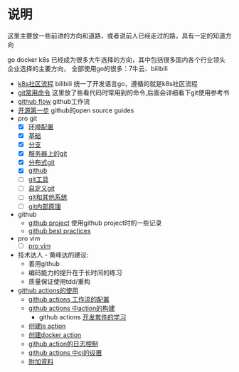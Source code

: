# 说明

这里主要放一些前进的方向和道路，或者说前人已经走过的路，具有一定的知道方向

go docker k8s 已经成为很多大牛选择的方向，其中包括很多国内各个行业领头企业选择的主要方向，
全部使用go的很多：7牛云、bilibili

- [k8s社区流程](/todo/k8s.md) bilibili 统一了开发语言go，遵循的就是k8s社区流程
- [git常用命令](/todo/git.md) 这里放了些看代码时常用到的命令,后面会详细看下git使用参考书
- [github flow](/todo/github-flow.md) github工作流
- [开源第一步](/todo/opensource.md) github的open source guides
- pro git
    - [x] [环境配置](/todo/ProGit/start.md)
    - [x] [基础](/todo/ProGit/basic.md)
    - [x] [分支](/todo/ProGit/branch.md)
    - [x] [服务器上的git](/todo/ProGit/server.md)
    - [x] [分布式git](/todo/ProGit/distributed.md)
    - [x] [github](/todo/ProGit/github.md)
    - [ ] [git工具](/todo/ProGit/tools.md)
    - [ ] [自定义git](/todo/ProGit/diy.md)
    - [ ] [git和其他系统](/todo/ProGit/other-system.md)
    - [ ] [git内部原理](/todo/ProGit/inside.md)
- github
    - [github project](/todo/github-project.md) 使用github project时的一些记录
    - [github best practices](/todo/github-best-practices.md)
- pro vim
    - [ ] [pro vim](/todo/ProVim/hello.md)
- 技术达人 - 黄峰达的建议:
    - 善用github
    - 编码能力的提升在于长时间的练习
    - 质量保证使用tdd/重构
- [github actions的使用](/todo/github-actions/README.md)
    - [github actions 工作流的配置](/todo/github-actions/workflows-configure.md)
    - [github actions 中action的构建](/todo/github-actions/build-actions.md)
      - github actions [开发套件的学习](/todo/github-actions/toolkit/README.md)
    - [创建js action](/todo/github-actions/create-js-actions.md)
    - [创建docker action](/todo/github-actions/create-docker-actions.md)
    - [github action的日志控制](/todo/github-actions/logs.md)
    - [github actions 中ci的设置](/todo/github-actions/ci.md)
    - [附加资料](/todo/github-actions/other.md)
